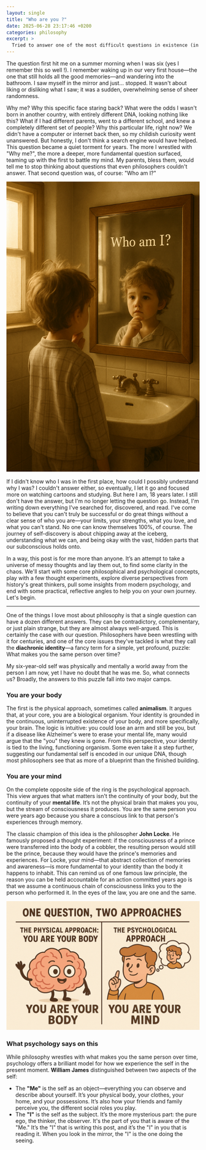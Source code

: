 ```yaml
---
layout: single
title: "Who are you ?"
date: 2025-06-28 23:17:46 +0200
categories: philosophy
excerpt: >
  Tried to answer one of the most difficult questions in existence (in my opinion)
---
```


The question first hit me on a summer morning when I was six (yes I remember this so well !). I remember waking up in our very first house—the one that still holds all the good memories—and wandering into the bathroom. I saw myself in the mirror and just... stopped. It wasn't about liking or disliking what I saw; it was a sudden, overwhelming sense of sheer randomness.

Why me? Why this specific face staring back? What were the odds I wasn't born in another country, with entirely different DNA, looking nothing like this? What if I had different parents, went to a different school, and knew a completely different set of people? Why this particular life, right now?
We didn't have a computer or internet back then, so my childish curiosity went unanswered. But honestly, I don't think a search engine would have helped. This question became a quiet torment for years. The more I wrestled with "Why me?", the more a deeper, more fundamental question surfaced, teaming up with the first to battle my mind. My parents, bless them, would tell me to stop thinking about questions that even philosophers couldn't answer. That second question was, of course: "Who am I?"

<img src="/assets/images/who_am_i.png" alt="Small kid telling himself who am I ?"> 

If I didn't know who I was in the first place, how could I possibly understand why I was? I couldn't answer either, so eventually, I let it go and focused more on watching cartoons and studying.
But here I am, 18 years later. I still don't have the answer, but I'm no longer letting the question go. Instead, I'm writing down everything I've searched for, discovered, and read. I've come to believe that you can't truly be successful or do great things without a clear sense of who you are—your limits, your strengths, what you love, and what you can't stand. No one can know themselves 100%, of course. The journey of self-discovery is about chipping away at the iceberg, understanding what we can, and being okay with the vast, hidden parts that our subconscious holds onto.

In a way, this post is for me more than anyone. It’s an attempt to take a universe of messy thoughts and lay them out, to find some clarity in the chaos. We'll start with some core philosophical and psychological concepts, play with a few thought experiments, explore diverse perspectives from history's great thinkers, pull some insights from modern psychology, and end with some practical, reflective angles to help you on your own journey.
Let's begin.

---

One of the things I love most about philosophy is that a single question can have a dozen different answers. They can be contradictory, complementary, or just plain strange, but they are almost always well-argued. This is certainly the case with our question. Philosophers have been wrestling with it for centuries, and one of the core issues they've tackled is what they call the **diachronic identity**—a fancy term for a simple, yet profound, puzzle: What makes you the same person over time?

My six-year-old self was physically and mentally a world away from the person I am now, yet I have no doubt that he was me. So, what connects us? Broadly, the answers to this puzzle fall into two major camps.

### You are your body
The first is the physical approach, sometimes called **animalism**. It argues that, at your core, you are a biological organism. Your identity is grounded in the continuous, uninterrupted existence of your body, and more specifically, your brain. The logic is intuitive: you could lose an arm and still be you, but if a disease like Alzheimer's were to erase your mental life, many would argue that the "you" they knew is gone. From this perspective, your identity is tied to the living, functioning organism. Some even take it a step further, suggesting our fundamental self is encoded in our unique DNA, though most philosophers see that as more of a blueprint than the finished building.

### You are your mind
On the complete opposite side of the ring is the psychological approach. This view argues that what matters isn't the continuity of your body, but the continuity of your **mental life**. It’s not the physical brain that makes you you, but the stream of consciousness it produces. You are the same person you were years ago because you share a conscious link to that person's experiences through memory.

The classic champion of this idea is the philosopher **John Locke**. He famously proposed a thought experiment: if the consciousness of a prince were transferred into the body of a cobbler, the resulting person would still be the prince, because they would have the prince's memories and experiences. For Locke, your mind—that abstract collection of memories and awareness—is more fundamental to your identity than the body it happens to inhabit.
This can remind us of one famous law principle, the reason you can be held accountable for an action committed years ago is that we assume a continuous chain of consciousness links you to the person who performed it. In the eyes of the law, you are one and the same.

<img src="/assets/images/who_am_i_1.png" alt="The two answers to the diachronic identity problem"> 


### What psychology says on this
While philosophy wrestles with what makes you the same person over time, psychology offers a brilliant model for how we experience the self in the present moment. **William James** distinguished between two aspects of the self: 
- The **"Me"** is the self as an object—everything you can observe and describe about yourself. It’s your physical body, your clothes, your home, and your possessions. It’s also how your friends and family perceive you, the different social roles you play.
- The **"I"** is the self as the subject. It’s the more mysterious part: the pure ego, the thinker, the observer. It's the part of you that is aware of the "Me." It’s the "I" that is writing this post, and it’s the "I" in you that is reading it. When you look in the mirror, the "I" is the one doing the seeing.